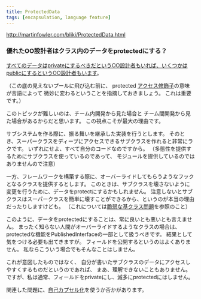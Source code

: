 ```yaml
---
title: ProtectedData
tags: [encapsulation, language feature]
---
```


http://martinfowler.com/bliki/ProtectedData.html

### 優れたOO設計者はクラス内のデータをprotectedにする？

[すべてのデータはprivateにするべきだというOO設計者もいれば、いくつかはpublicにするというOO設計者もいます](http://groups.google.com/groups?threadm=db9bbf31.0303260938.a4bad42%40posting.google.com)。

（この底の見えないプールに飛び込む前に、
protected [アクセス修飾子](/AccessModifier)の意味が言語によって
微妙に変わるということを指摘しておきましょう。
これは重要です。）

このトピックが難しいのは、チーム内開発から見た場合と
チーム間開発から見た場合があるからだと思います。
この視点こそが最大の理由です。

サブシステムを作る際に、振る舞いを継承した実装を行うとします。
そのとき、スーパークラスをディープにアクセスできるサブクラスを作れると非常にラクです。
いずれにせよ、すべて自分のコードなのですから。
（多態性を提供するためにサブクラスを使っているのであって、
モジュールを提供しているのではありませんので注意）

一方、フレームワークを構築する際に、オーバーライドしてもらうようなフックとなるクラスを提供するとします。
このときは、サブクラスを壊さないように変更を行うために、データをprotectにするかもしれません。
注意しないとサブクラスはスーパークラスを簡単に壊すことができるから、というのが本当の理由だったりしますけども。
（これについては[脆弱な基クラス問題](http://www.cas.mcmaster.ca/~emil/publications/fragile/)を参照のこと）

このように、データをprotectedにすることは、常に良いとも悪いとも言えません。
まったく知らない人間がオーバーライドするようなクラスの場合は、
protectedな機能をPublishedInterfaceの一部として扱うべきです。
結果として気をつける必要も出てきますが。
フィールドを公開するというのはよくありません。
私ならこういう場合でもそんなことはしません。

これが意図したものではなく、
自分が書いたサブクラスのデータにアクセスしやすくするものだというのであれば、
まあ、理解できないこともありません。
ですが、私は通常、フィールドをprivateにし、滅多にprotectedにはしません。

関連した問題に、[自己カプセル化](/SelfEncapsulation)を使うか否かがあります。
